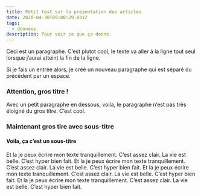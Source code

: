 ```yaml
---
title: Petit test sur la présentation des articles
date: 2020-04-30T09:00:29.031Z
tags:
  - données
description: Pour voir ce que ça donne.
---
```

Ceci est un paragraphe. C’est plutot cool, le texte va aller à la ligne tout seul lorsque j’aurai atteint la fin de la ligne.

Si je fais un entrée alors, je créé un nouveau paragraphe qui est séparé du précédent par un espace.

### Attention, gros titre !

Avec un petit paragraphe en dessous, voila, le paragraphe n’est pas très éloigné du gros titre. C’est cool.

### Maintenant gros tire avec sous-titre

#### Voila, ça c’est un sous-titre

Et la je peux écrire mon texte tranquillement. C’est assez clair. La vie est belle. C’est hyper bien fait. Et la je peux écrire mon texte tranquillement. C’est assez clair. La vie est belle. C’est hyper bien fait. Et la je peux écrire mon texte tranquillement. C’est assez clair. La vie est belle. C’est hyper bien fait. Et la je peux écrire mon texte tranquillement. C’est assez clair. La vie est belle. C’est hyper bien fait.